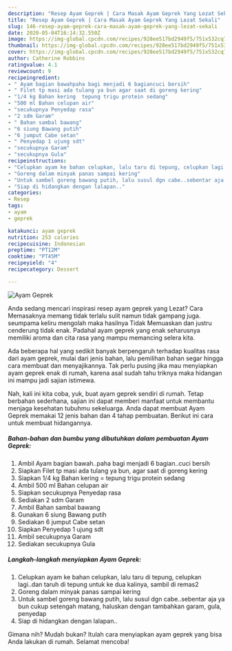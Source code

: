 ```yaml
---
description: "Resep Ayam Geprek | Cara Masak Ayam Geprek Yang Lezat Sekali"
title: "Resep Ayam Geprek | Cara Masak Ayam Geprek Yang Lezat Sekali"
slug: 146-resep-ayam-geprek-cara-masak-ayam-geprek-yang-lezat-sekali
date: 2020-05-04T16:14:32.550Z
image: https://img-global.cpcdn.com/recipes/928ee517bd2949f5/751x532cq70/ayam-geprek-foto-resep-utama.jpg
thumbnail: https://img-global.cpcdn.com/recipes/928ee517bd2949f5/751x532cq70/ayam-geprek-foto-resep-utama.jpg
cover: https://img-global.cpcdn.com/recipes/928ee517bd2949f5/751x532cq70/ayam-geprek-foto-resep-utama.jpg
author: Catherine Robbins
ratingvalue: 4.1
reviewcount: 9
recipeingredient:
- " Ayam bagian bawahpaha bagi menjadi 6 bagiancuci bersih"
- " Filet tp masi ada tulang ya bun agar saat di goreng kering"
- "1/4 kg Bahan kering  tepung trigu protein sedang"
- "500 ml Bahan celupan air"
- "secukupnya Penyedap rasa"
- "2 sdm Garam"
- " Bahan sambal bawang"
- "6 siung Bawang putih"
- "6 jumput Cabe setan"
- " Penyedap 1 ujung sdt"
- "secukupnya Garam"
- "secukupnya Gula"
recipeinstructions:
- "Celupkan ayam ke bahan celupkan, lalu taru di tepung, celupkan lagi..dan taruh di tepung untuk ke dua kalinya, sambil di remas2"
- "Goreng dalam minyak panas sampai kering"
- "Untuk sambel goreng bawang putih, lalu susul dgn cabe..sebentar aja ya bun cukup setengah matang, haluskan dengan tambahkan garam, gula, penyedap"
- "Siap di hidangkan dengan lalapan.."
categories:
- Resep
tags:
- ayam
- geprek

katakunci: ayam geprek 
nutrition: 253 calories
recipecuisine: Indonesian
preptime: "PT12M"
cooktime: "PT45M"
recipeyield: "4"
recipecategory: Dessert

---
```



![Ayam Geprek](https://img-global.cpcdn.com/recipes/928ee517bd2949f5/751x532cq70/ayam-geprek-foto-resep-utama.jpg)

Anda sedang mencari inspirasi resep ayam geprek yang Lezat? Cara Memasaknya memang tidak terlalu sulit namun tidak gampang juga. seumpama keliru mengolah maka hasilnya Tidak Memuaskan dan justru cenderung tidak enak. Padahal ayam geprek yang enak seharusnya memiliki aroma dan cita rasa yang mampu memancing selera kita.



Ada beberapa hal yang sedikit banyak berpengaruh terhadap kualitas rasa dari ayam geprek, mulai dari jenis bahan, lalu pemilihan bahan segar hingga cara membuat dan menyajikannya. Tak perlu pusing jika mau menyiapkan ayam geprek enak di rumah, karena asal sudah tahu triknya maka hidangan ini mampu jadi sajian istimewa.


Nah, kali ini kita coba, yuk, buat ayam geprek sendiri di rumah. Tetap berbahan sederhana, sajian ini dapat memberi manfaat untuk membantu menjaga kesehatan tubuhmu sekeluarga. Anda dapat membuat Ayam Geprek memakai 12 jenis bahan dan 4 tahap pembuatan. Berikut ini cara untuk membuat hidangannya.

<!--inarticleads1-->

##### Bahan-bahan dan bumbu yang dibutuhkan dalam pembuatan Ayam Geprek:

1. Ambil  Ayam bagian bawah..paha bagi menjadi 6 bagian..cuci bersih
1. Siapkan  Filet tp masi ada tulang ya bun, agar saat di goreng kering
1. Siapkan 1/4 kg Bahan kering = tepung trigu protein sedang
1. Ambil 500 ml Bahan celupan air
1. Siapkan secukupnya Penyedap rasa
1. Sediakan 2 sdm Garam
1. Ambil  Bahan sambal bawang
1. Gunakan 6 siung Bawang putih
1. Sediakan 6 jumput Cabe setan
1. Siapkan  Penyedap 1 ujung sdt
1. Ambil secukupnya Garam
1. Sediakan secukupnya Gula




<!--inarticleads2-->

##### Langkah-langkah menyiapkan Ayam Geprek:

1. Celupkan ayam ke bahan celupkan, lalu taru di tepung, celupkan lagi..dan taruh di tepung untuk ke dua kalinya, sambil di remas2
1. Goreng dalam minyak panas sampai kering
1. Untuk sambel goreng bawang putih, lalu susul dgn cabe..sebentar aja ya bun cukup setengah matang, haluskan dengan tambahkan garam, gula, penyedap
1. Siap di hidangkan dengan lalapan..




Gimana nih? Mudah bukan? Itulah cara menyiapkan ayam geprek yang bisa Anda lakukan di rumah. Selamat mencoba!

